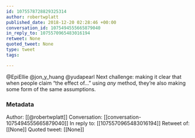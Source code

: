 ```yaml
---
id: 1075578728829325314
author: robertwplatt
published_date: 2018-12-20 02:28:46 +00:00
conversation_id: 1075494555665879040
in_reply_to: 1075570965483016194
retweet: None
quoted_tweet: None
type: tweet
tags:

---
```


@EpiEllie @jon_y_huang @yudapearl Next challenge: making it clear that when people claim “the effect of...” using *any* method, they’re also making some form of the same assumptions.

### Metadata

Author: [[@robertwplatt]]
Conversation: [[conversation-1075494555665879040]]
In reply to: [[1075570965483016194]]
Retweet of: [[None]]
Quoted tweet: [[None]]
